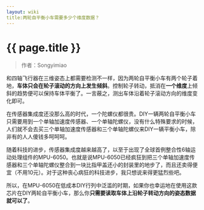 ```yaml
---
layout: wiki
title:两轮自平衡小车需要多少个维度数据？
---
```


# {{ page.title }}

> 作者：Songyimiao

和四轴飞行器在三维姿态上都需要检测不一样，因为两轮自平衡小车有两个轮子着地，**车体只会在轮子滚动的方向上发生倾斜**。控制轮子转动，抵消在**一个维度**上倾斜的趋势便可以保持车体平衡了。一言蔽之，测出车体沿着轮子滚动方向的维度变化即可。

在传感器集成度还没那么高的时代，一个陀螺仪都很贵。DIY一辆两轮自平衡小车只需要用到一个单轴加速度传感器、一个单轴陀螺仪，没有什么特殊要求的时候，人们就不会去买三个单轴加速度传感器和三个单轴陀螺仪来DIY一辆平衡小车，除非有的人人傻钱多呵呵呵。

随着科技的进步，传感器集成度越来越高了，以至于出现了全球首例整合性6轴运动处理组件的MPU-6050。也就是说MPU-6050已经疯狂到把三个单轴加速度传感器和三个单轴陀螺仪整合到一块比指甲盖还小的封装里的地步了，而且还卖得便宜（不用10元）。对于这种丧心病狂的科技进步，我只想说来得更猛烈些吧。

所以，在MPU-6050在低成本DIY行列中泛滥的时期，如果你也幸运地在使用这款芯片在DIY两轮自平衡小车，那么你**只需要读取车体上沿轮子转动方向的姿态数据就可以了**。